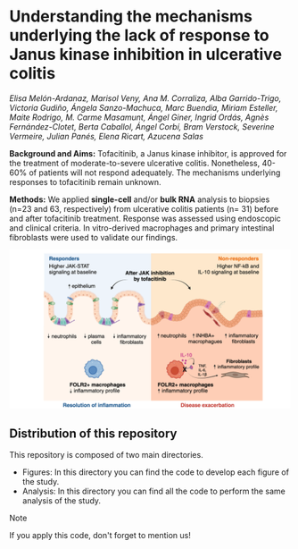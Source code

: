 # Understanding the mechanisms underlying the lack of response to Janus kinase inhibition in ulcerative colitis

_Elisa Melón-Ardanaz, Marisol Veny, Ana M. Corraliza, Alba Garrido-Trigo, Victoria Gudiño, Ángela Sanzo-Machuca, Marc Buendia, Miriam Esteller, Maite Rodrigo, M. Carme Masamunt, Ángel Giner, Ingrid Ordás, Agnès Fernández-Clotet, Berta Caballol, Ángel Corbí, Bram Verstock, Severine Vermeire, Julian Panés, Elena Ricart, Azucena Salas_

<p align="justify">

__Background and Aims:__ Tofacitinib, a Janus kinase inhibitor, is approved for the treatment of moderate-to-severe ulcerative colitis. Nonetheless, 40-60% of patients will not respond adequately. The mechanisms underlying responses to tofacitinib remain unknown.

</p>
<p align="justify">

__Methods:__ We applied __single-cell__ and/or __bulk RNA__ analysis to biopsies (n=23 and 63, respectively) from ulcerative colitis patients (n= 31) before and after tofacitinib treatment. Response was assessed using endoscopic and clinical criteria. In vitro-derived macrophages and primary intestinal fibroblasts were used to validate our findings.

</p>

![Alt text](figuremelon.png)

## Distribution of this repository

This repository is composed of two main directories.

- Figures: In this directory you can find the code to develop each figure of the study. 
- Analysis: In this directory you can find all the code to perform the same analysis of the study.

> [!NOTE]  
If you apply this code, don't forget to mention us! 




